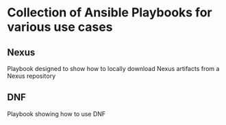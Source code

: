 # Collection of Ansible Playbooks for various use cases

## Nexus
Playbook designed to show how to locally download Nexus artifacts from a Nexus repository

## DNF
Playbook showing how to use DNF